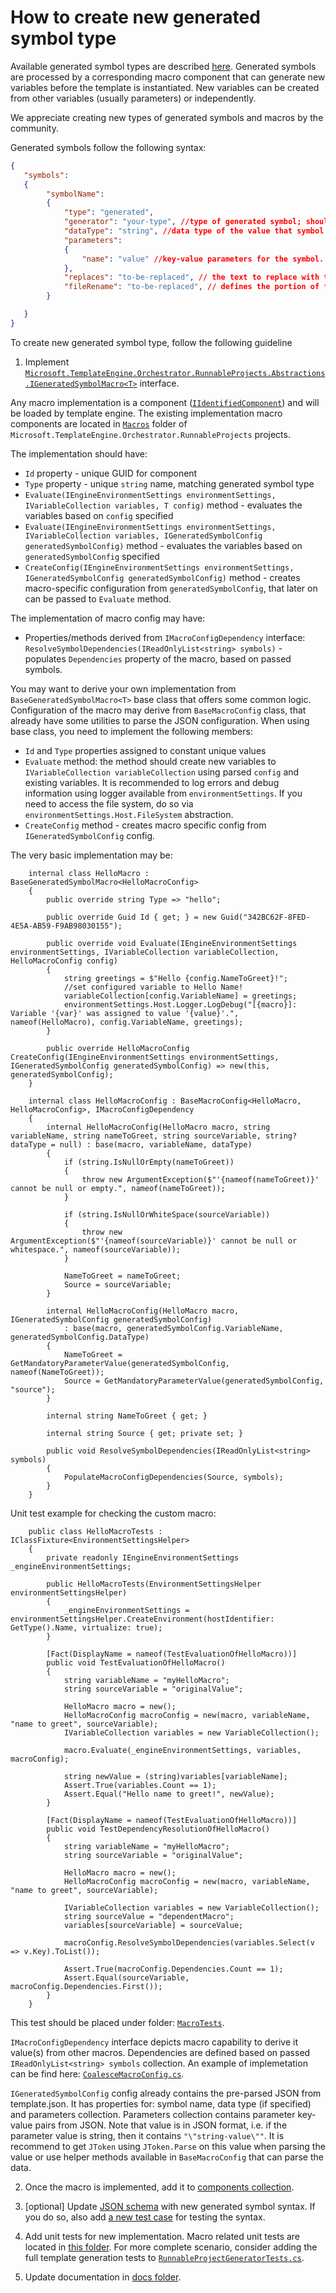 # How to create new generated symbol type

Available generated symbol types are described [here](../Available-Symbols-Generators.md).
Generated symbols are processed by a corresponding macro component that can generate new variables before the template is instantiated. New variables can be created from other variables (usually parameters) or independently.

We appreciate creating new types of generated symbols and macros by the community. 

Generated symbols follow the following syntax:
```json
{
   "symbols":
   {
        "symbolName":
        {
            "type": "generated",
            "generator": "your-type", //type of generated symbol; should be same as type of the macro implementing it
            "dataType": "string", //data type of the value that symbol generates: "string", "choice", "bool", "float", "int", "hex", "text"
            "parameters":
            {
                "name": "value" //key-value parameters for the symbol. The value may be JSON array or object, if more complicated configuration is needed.
            },
            "replaces": "to-be-replaced", // the text to replace with the value of this symbol in template content
            "fileRename": "to-be-replaced", // defines the portion of file name which will be replaced by symbol value
        }

   }
}
```

To create new generated symbol type, follow the following guideline

1. Implement [`Microsoft.TemplateEngine.Orchestrator.RunnableProjects.Abstractions.IGeneratedSymbolMacro<T>`](../../src/Microsoft.TemplateEngine.Orchestrator.RunnableProjects/Abstractions/IGeneratedSymbolMacro.cs) interface.

Any macro implementation is a component ([`IIdentifiedComponent`](../../src/Microsoft.TemplateEngine.Abstractions/IIdentifiedComponent.cs)) and will be loaded by template engine.
The existing implementation macro components are located in [`Macros`](../../src/Microsoft.TemplateEngine.Orchestrator.RunnableProjects/Macros) folder of `Microsoft.TemplateEngine.Orchestrator.RunnableProjects` projects.

The implementation should have:
- `Id` property - unique GUID for component 
- `Type` property - unique `string` name, matching generated symbol type
- `Evaluate(IEngineEnvironmentSettings environmentSettings, IVariableCollection variables, T config)` method - evaluates the variables based on `config` specified
- `Evaluate(IEngineEnvironmentSettings environmentSettings, IVariableCollection variables, IGeneratedSymbolConfig generatedSymbolConfig)` method - evaluates the variables based on `generatedSymbolConfig` specified
- `CreateConfig(IEngineEnvironmentSettings environmentSettings, IGeneratedSymbolConfig generatedSymbolConfig)` method - creates macro-specific configuration from `generatedSymbolConfig`, that later on can be passed to `Evaluate` method.

The implementation of macro config may have:
- Properties/methods derived from `IMacroConfigDependency` interface:
    `ResolveSymbolDependencies(IReadOnlyList<string> symbols)` - populates `Dependencies` property of the macro, based on passed symbols.

You may want to derive your own implementation from `BaseGeneratedSymbolMacro<T>` base class that offers some common logic. Configuration of the macro may derive from `BaseMacroConfig` class, that already have some utilities to parse the JSON configuration.
When using base class, you need to implement the following members:
- `Id` and `Type` properties assigned to constant unique values
- `Evaluate` method: the method should create new variables to `IVariableCollection variableCollection` using parsed `config` and existing variables. It is recommended to log errors and debug information using logger available from `environmentSettings`. If you need to access the file system, do so via `environmentSettings.Host.FileSystem` abstraction.
- `CreateConfig` method - creates macro specific config from `IGeneratedSymbolConfig` config.

The very basic implementation may be:
```CSharp
    internal class HelloMacro : BaseGeneratedSymbolMacro<HelloMacroConfig>
    {
        public override string Type => "hello";

        public override Guid Id { get; } = new Guid("342BC62F-8FED-4E5A-AB59-F9AB98030155");

        public override void Evaluate(IEngineEnvironmentSettings environmentSettings, IVariableCollection variableCollection, HelloMacroConfig config)
        {
            string greetings = $"Hello {config.NameToGreet}!";
            //set configured variable to Hello Name!
            variableCollection[config.VariableName] = greetings;
            environmentSettings.Host.Logger.LogDebug("[{macro}]: Variable '{var}' was assigned to value '{value}'.", nameof(HelloMacro), config.VariableName, greetings);
        }

        public override HelloMacroConfig CreateConfig(IEngineEnvironmentSettings environmentSettings, IGeneratedSymbolConfig generatedSymbolConfig) => new(this, generatedSymbolConfig);
    }

    internal class HelloMacroConfig : BaseMacroConfig<HelloMacro, HelloMacroConfig>, IMacroConfigDependency
    {
        internal HelloMacroConfig(HelloMacro macro, string variableName, string nameToGreet, string sourceVariable, string? dataType = null) : base(macro, variableName, dataType)
        {
            if (string.IsNullOrEmpty(nameToGreet))
            {
                throw new ArgumentException($"'{nameof(nameToGreet)}' cannot be null or empty.", nameof(nameToGreet));
            }

            if (string.IsNullOrWhiteSpace(sourceVariable))
            {
                throw new ArgumentException($"'{nameof(sourceVariable)}' cannot be null or whitespace.", nameof(sourceVariable));
            }

            NameToGreet = nameToGreet;
            Source = sourceVariable;
        }

        internal HelloMacroConfig(HelloMacro macro, IGeneratedSymbolConfig generatedSymbolConfig)
            : base(macro, generatedSymbolConfig.VariableName, generatedSymbolConfig.DataType)
        {
            NameToGreet = GetMandatoryParameterValue(generatedSymbolConfig, nameof(NameToGreet));
            Source = GetMandatoryParameterValue(generatedSymbolConfig, "source");
        }

        internal string NameToGreet { get; }

        internal string Source { get; private set; }

        public void ResolveSymbolDependencies(IReadOnlyList<string> symbols)
        {
            PopulateMacroConfigDependencies(Source, symbols);
        }
    }
```

Unit test example for checking the custom macro:
```CSharp
    public class HelloMacroTests : IClassFixture<EnvironmentSettingsHelper>
    {
        private readonly IEngineEnvironmentSettings _engineEnvironmentSettings;

        public HelloMacroTests(EnvironmentSettingsHelper environmentSettingsHelper)
        {
            _engineEnvironmentSettings = environmentSettingsHelper.CreateEnvironment(hostIdentifier: GetType().Name, virtualize: true);
        }

        [Fact(DisplayName = nameof(TestEvaluationOfHelloMacro))]
        public void TestEvaluationOfHelloMacro()
        {
            string variableName = "myHelloMacro";
            string sourceVariable = "originalValue";

            HelloMacro macro = new();
            HelloMacroConfig macroConfig = new(macro, variableName, "name to greet", sourceVariable);
            IVariableCollection variables = new VariableCollection();

            macro.Evaluate(_engineEnvironmentSettings, variables, macroConfig);

            string newValue = (string)variables[variableName];
            Assert.True(variables.Count == 1);
            Assert.Equal("Hello name to greet!", newValue);
        }

        [Fact(DisplayName = nameof(TestEvaluationOfHelloMacro))]
        public void TestDependencyResolutionOfHelloMacro()
        {
            string variableName = "myHelloMacro";
            string sourceVariable = "originalValue";

            HelloMacro macro = new();
            HelloMacroConfig macroConfig = new(macro, variableName, "name to greet", sourceVariable);

            IVariableCollection variables = new VariableCollection();
            string sourceValue = "dependentMacro";
            variables[sourceVariable] = sourceValue;

            macroConfig.ResolveSymbolDependencies(variables.Select(v => v.Key).ToList());

            Assert.True(macroConfig.Dependencies.Count == 1);
            Assert.Equal(sourceVariable, macroConfig.Dependencies.First());
        }
    }
```
This test should be placed under folder: [`MacroTests`](../../test/Microsoft.TemplateEngine.Orchestrator.RunnableProjects.UnitTests/MacroTests/).

`IMacroConfigDependency` interface depicts macro capability to derive it value(s) from other macros.
Dependencies are defined based on passed `IReadOnlyList<string> symbols` collection. An example of implemetation can be find here: [`CoalesceMacroConfig.cs`](../../src/Microsoft.TemplateEngine.Orchestrator.RunnableProjects/Macros/CoalesceMacroConfig.cs).

`IGeneratedSymbolConfig` config already contains the pre-parsed JSON from template.json. It has properties for: symbol name, data type (if specified) and parameters collection. 
Parameters collection contains parameter key-value pairs from JSON. Note that value is in JSON format, i.e. if the parameter value is string, then it contains `"\"string-value\""`.
It is recommend to get `JToken` using `JToken.Parse` on this value when parsing the value or use helper methods available in `BaseMacroConfig` that can parse the data.

2. Once the macro is implemented, add it to [components collection](../../src/Microsoft.TemplateEngine.Orchestrator.RunnableProjects/Components.cs).

3. [optional] Update [JSON schema](../../src/Microsoft.TemplateEngine.Orchestrator.RunnableProjects/Schemas/JSON/template.json) with new generated symbol syntax.
If you do so, also add [a new test case](../../test/Microsoft.TemplateEngine.Orchestrator.RunnableProjects.UnitTests/SchemaTests/GeneratorTest.json) for testing the syntax.

4. Add unit tests for new implementation. Macro related unit tests are located in [this folder](../../test/Microsoft.TemplateEngine.Orchestrator.RunnableProjects.UnitTests/MacroTests/).
For more complete scenario, consider adding the full template generation tests to [`RunnableProjectGeneratorTests.cs`](../../test/Microsoft.TemplateEngine.Orchestrator.RunnableProjects.UnitTests/RunnableProjectGeneratorTests.cs).

5. Update documentation in [docs folder](../Available-Symbols-Generators.md).

